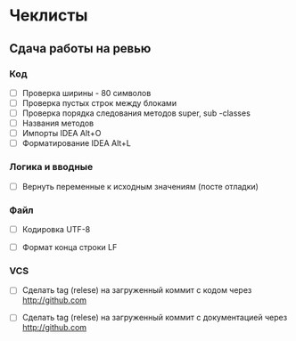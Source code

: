 Чеклисты
========

Сдача работы на ревью
---------------------
### Код
- [ ] Проверка ширины - 80 символов
- [ ] Проверка пустых строк между блоками
- [ ] Проверка порядка следования методов super, sub -classes
- [ ] Названия методов
- [ ] Импорты IDEA Alt+O
- [ ] Форматирование IDEA Alt+L

### Логика и вводные
- [ ] Вернуть переменные к исходным значениям (посте отладки)

### Файл
- [ ] Кодировка UTF-8
- [ ] Формат конца строки LF


### VCS
- [ ] Сделать tag (relese) на загруженный коммит с кодом через http://github.com
- [ ] Сделать tag (relese) на загруженный коммит с документацией через http://github.com

